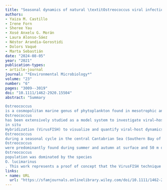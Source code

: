 ```yaml
---
title: "Seasonal dynamics of natural \textitOstreococcus viral infection at the single cell level using \textlessspan style="font-variant:small-caps;"\textgreaterVirusFISH\textless/span\textgreater"
authors:
- Yaiza M. Castillo
- Irene Forn
- Sheree Yau
- Xosé Anxelu G. Morán
- Laura Alonso‐Sáez
- Néstor Arandia‐Gorostidi
- Dolors Vaqué
- Marta Sebastián
date: "2024-08-05"
year: "2021"
publication-types:
- article-journal
journal: "*Environmental Microbiology*"
volume: "23"
number: "6"
pages: "3009--3019"
doi: "10.1111/1462-2920.15504"
abstract: "Summary

Ostreococcus
is a cosmopolitan marine genus of phytoplankton found in mesotrophic and oligotrophic waters, and the smallest free‐living eukaryotes known to date, with a cell diameter close to 1 μm.
Ostreococcus
has been extensively studied as a model system to investigate viral–host dynamics in culture, yet the impact of viruses in naturally occurring populations is largely unknown. Here, we used Virus Fluorescence
in situ
Hybridization (VirusFISH) to visualize and quantify viral‐host dynamics in natural populations of
Ostreococcus
during a seasonal cycle in the central Cantabrian Sea (Southern Bay of Biscay).
Ostreococcus
were predominantly found during summer and autumn at surface and 50 m depth, in coastal, mid‐shelf and shelf waters, representing up to 21% of the picoeukaryotic communities. Viral infection was only detected in surface waters, and its impact was variable but highest from May to July and November to December, when up to half of the population was infected. Metatranscriptomic data available from the mid‐shelf station unveiled that the
Ostreococcus
population was dominated by the species
O. lucimarinus
. This work represents a proof of concept that the VirusFISH technique can be used to quantify the impact of viruses on targeted populations of key microbes from complex natural communities."
links:
- name: URL
  url: "https://sfamjournals.onlinelibrary.wiley.com/doi/10.1111/1462-2920.15504"
---
```

